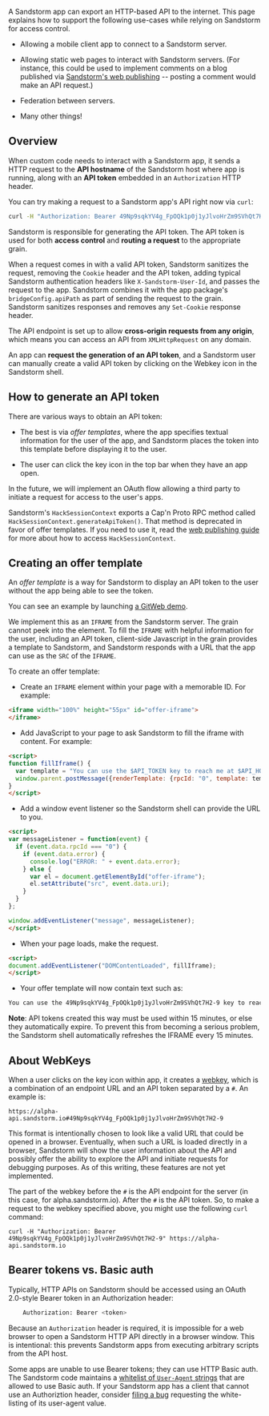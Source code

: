 A Sandstorm app can export an HTTP-based API to the internet. This
page explains how to support the following use-cases while relying on
Sandstorm for access control.

* Allowing a mobile client app to connect to a Sandstorm server.

* Allowing static web pages to interact with Sandstorm servers. (For
  instance, this could be used to implement comments on a blog
  published via [Sandstorm's web publishing](web-publishing.md) --
  posting a comment would make an API request.)

* Federation between servers.

* Many other things!

## Overview

When custom code needs to interact with a Sandstorm app, it sends a
HTTP request to the **API hostname** of the Sandstorm host where app
is running, along with an **API token** embedded in an `Authorization`
HTTP header.

You can try making a request to a Sandstorm app's API right now via `curl`:

```bash
curl -H "Authorization: Bearer 49Np9sqkYV4g_FpOQk1p0j1yJlvoHrZm9SVhQt7H2-9" https://alpha-api.sandstorm.io/
```

Sandstorm is responsible for generating the API token. The API token
is used for both **access control** and **routing a request** to the
appropriate grain.

When a request comes in with a valid API token, Sandstorm sanitizes
the request, removing the `Cookie` header and the API token, adding
typical Sandstorm authentication headers like `X-Sandstorm-User-Id`,
and passes the request to the app. Sandstorm combines it with the app
package's `bridgeConfig.apiPath` as part of sending the request to the
grain. Sandstorm sanitizes responses and removes any `Set-Cookie`
response header.

The API endpoint is set up to allow **cross-origin requests from any
origin**, which means you can access an API from `XMLHttpRequest` on
any domain.

An app can **request the generation of an API token**, and a Sandstorm
user can manually create a valid API token by clicking on the Webkey icon
in the Sandstorm shell.

## How to generate an API token

There are various ways to obtain an API token:

* The best is via *offer templates*, where the app specifies textual
  information for the user of the app, and Sandstorm places the token
  into this template before displaying it to the user.

* The user can click the key icon in the top bar when they have an app
  open.

In the future, we will implement an OAuth flow allowing a third party
to initiate a request for access to the user's apps.

Sandstorm's `HackSessionContext` exports a Cap'n Proto RPC method
called `HackSessionContext.generateApiToken()`. That method is
deprecated in favor of offer templates. If you need to use it, read
the [web publishing guide](web-publishing.md) for more about how to
access `HackSessionContext`.

## Creating an offer template

An _offer template_ is a way for Sandstorm to display an API token to
the user without the app being able to see the token.

You can see an example by launching [a GitWeb
demo](https://oasis.sandstorm.io/appdemo/6va4cjamc21j0znf5h5rrgnv0rpyvh1vaxurkrgknefvj0x63ash).

We implement this as an `IFRAME` from the Sandstorm server. The grain
cannot peek into the element. To fill the `IFRAME` with helpful information
for the user, including an API token, client-side Javascript in the grain
provides a template to Sandstorm, and Sandstorm responds with a URL that
the app can use as the `SRC` of the `IFRAME`.

To create an offer template:

* Create an `IFRAME` element within your page with a memorable ID. For example:

```html
<iframe width="100%" height="55px" id="offer-iframe">
</iframe>
```

* Add JavaScript to your page to ask Sandstorm to fill the iframe with
  content. For example:

```html
<script>
function fillIframe() {
  var template = "You can use the $API_TOKEN key to reach me at $API_HOST.";
  window.parent.postMessage({renderTemplate: {rpcId: "0", template: template}}, "*");
}
</script>
```

* Add a window event listener so the Sandstorm shell can provide the
  URL to you.

```html
<script>
var messageListener = function(event) {
  if (event.data.rpcId === "0") {
    if (event.data.error) {
      console.log("ERROR: " + event.data.error);
    } else {
      var el = document.getElementById("offer-iframe");
      el.setAttribute("src", event.data.uri);
    }
  }
};

window.addEventListener("message", messageListener);
</script>
```

* When your page loads, make the request.

```html
<script>
document.addEventListener("DOMContentLoaded", fillIframe);
</script>
```

* Your offer template will now contain text such as:

```html
You can use the 49Np9sqkYV4g_FpOQk1p0j1yJlvoHrZm9SVhQt7H2-9 key to reach me at https://alpha-api.sandstorm.io/.
```

**Note**: API tokens created this way must be used within 15 minutes,
or else they automatically expire. To prevent this from becoming a
serious problem, the Sandstorm shell automatically refreshes the
IFRAME every 15 minutes.

## About WebKeys

When a user clicks on the key icon within app, it creates a
[webkey](http://waterken.sourceforge.net/web-key/), which is a
combination of an endpoint URL and an API token separated by a `#`. An
example is:

    https://alpha-api.sandstorm.io#49Np9sqkYV4g_FpOQk1p0j1yJlvoHrZm9SVhQt7H2-9

This format is intentionally chosen to look like a valid URL that
could be opened in a browser. Eventually, when such a URL is loaded
directly in a browser, Sandstorm will show the user information about
the API and possibly offer the ability to explore the API and initiate
requests for debugging purposes. As of this writing, these features
are not yet implemented.

The part of the webkey before the `#` is the API endpoint for the
server (in this case, for alpha.sandstorm.io). After the `#` is the
API token. So, to make a request to the webkey specified above, you
might use the following `curl` command:

    curl -H "Authorization: Bearer 49Np9sqkYV4g_FpOQk1p0j1yJlvoHrZm9SVhQt7H2-9" https://alpha-api.sandstorm.io

## Bearer tokens vs. Basic auth

Typically, HTTP APIs on Sandstorm should be accessed using an OAuth 2.0-style
Bearer token in an Authorization header:

```bash
    Authorization: Bearer <token>
```

Because an `Authorization` header is required, it is impossible for a
web browser to open a Sandstorm HTTP API directly in a browser
window. This is intentional: this prevents Sandstorm apps from
executing arbitrary scripts from the API host.

Some apps are unable to use Bearer tokens; they can use HTTP Basic
auth. The Sandstorm code maintains a [whitelist of `User-Agent`
strings](https://github.com/sandstorm-io/sandstorm/search?utf8=%E2%9C%93&q=BASIC_AUTH_USER_AGENTS)
that are allowed to use Basic auth. If your Sandstorm app has a client
that cannot use an Authoriztion header, consider [filing a
bug](https://github.com/sandstorm-io/sandstorm/issues) requesting the
white-listing of its user-agent value.
